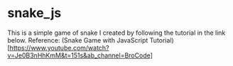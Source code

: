 # snake_js

This is a simple game of snake I created by following the tutorial in the link below.
Reference: (Snake Game with JavaScript Tutorial)[https://www.youtube.com/watch?v=Je0B3nHhKmM&t=151s&ab_channel=BroCode]
